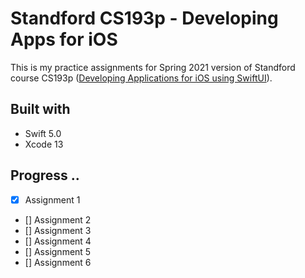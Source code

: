 # Standford CS193p - Developing Apps for iOS

This is my practice assignments for Spring 2021 version of Standford course CS193p ([Developing Applications for iOS using SwiftUI]).

[Developing Applications for iOS using SwiftUI]: <https://cs193p.sites.stanford.edu/>

## Built with

* Swift 5.0
* Xcode 13

## Progress ..

- [x] Assignment 1
- [] Assignment 2
- [] Assignment 3
- [] Assignment 4
- [] Assignment 5
- [] Assignment 6

